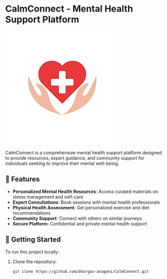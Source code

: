 # CalmConnect - Mental Health Support Platform

![CalmConnect](Assets/logo.png)

CalmConnect is a comprehensive mental health support platform designed to provide resources, expert guidance, and community support for individuals seeking to improve their mental well-being.

## 🌟 Features

- **Personalized Mental Health Resources**: Access curated materials on stress management and self-care
- **Expert Consultations**: Book sessions with mental health professionals
- **Physical Health Assessment**: Get personalized exercise and diet recommendations
- **Community Support**: Connect with others on similar journeys
- **Secure Platform**: Confidential and private mental health support

## 🚀 Getting Started

To run this project locally:

1. Clone the repository:
   ```bash
   git clone https://github.com/bhargav-anagani/CalmConnect.git
